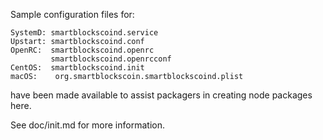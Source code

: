 Sample configuration files for:
```
SystemD: smartblockscoind.service
Upstart: smartblockscoind.conf
OpenRC:  smartblockscoind.openrc
         smartblockscoind.openrcconf
CentOS:  smartblockscoind.init
macOS:    org.smartblockscoin.smartblockscoind.plist
```
have been made available to assist packagers in creating node packages here.

See doc/init.md for more information.
